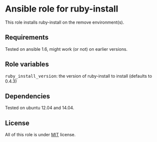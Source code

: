 # Ansible role for ruby-install

This role installs ruby-install on the remove environment(s).

## Requirements

Tested on ansible 1.6, might work (or not) on earlier versions.

## Role variables

<tt>ruby_install_version</tt>: the version of ruby-install to install (defaults to 0.4.3)

## Dependencies

Tested on ubuntu 12.04 and 14.04.

## License

All of this role is under [MIT](http://opensource.org/licenses/MIT) license.
